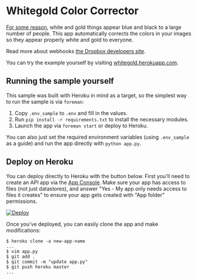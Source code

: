 # Whitegold Color Corrector

[For some reason](http://www.buzzfeed.com/catesish/help-am-i-going-insane-its-definitely-blue), white and gold things appear blue and black to a large number of people. This app automatically corrects the colors in your images so they appear properly white and gold to everyone.

Read more about webhooks [the Dropbox developers site](https://www.dropbox.com/developers/webhooks/tutorial).

You can try the example yourself by visiting [whitegold.herokuapp.com](https://whitegold.herokuapp.com).

## Running the sample yourself

This sample was built with Heroku in mind as a target, so the simplest way to run the sample is via `foreman`:

1. Copy `.env_sample` to `.env` and fill in the values.
2. Run `pip install -r requirements.txt` to install the necessary modules.
3. Launch the app via `foreman start` or deploy to Heroku.

You can also just set the required environment variables (using `.env_sample` as a guide) and run the app directly with `python app.py`.

## Deploy on Heroku

You can deploy directly to Heroku with the button below. First you'll need to create an API app via the [App Console](https://www.dropbox.com/developers/apps). Make sure your app has access to files (not just datastores), and answer "Yes - My app only needs access to files it creates" to ensure your app gets created with "App folder" permissions.

[![Deploy](https://www.herokucdn.com/deploy/button.png)](https://heroku.com/deploy)

Once you've deployed, you can easily clone the app and make modifications:

```
$ heroku clone -a new-app-name
...
$ vim app.py
$ git add .
$ git commit -m "update app.py"
$ git push heroku master
...
```
